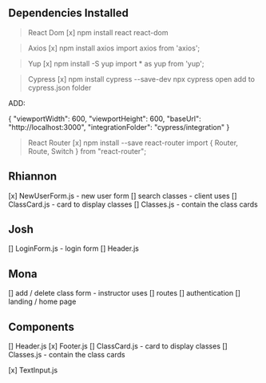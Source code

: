 

## Dependencies Installed

> React Dom
[x] npm install react react-dom

> Axios
[x] npm install axios
import axios from 'axios';

> Yup
[x] npm install -S yup
import * as yup from 'yup';

> Cypress
[x] npm install cypress --save-dev
npx cypress open
add to cypress.json folder

ADD:

{
  "viewportWidth": 600,
  "viewportHeight": 600,
  "baseUrl": "http://localhost:3000",
  "integrationFolder": "cypress/integration"
}

> React Router
[x] npm install --save react-router
import { Router, Route, Switch } from "react-router";

## Rhiannon
[x] NewUserForm.js - new user form 
[] search classes - client uses
[] ClassCard.js - card to display classes
[] Classes.js - contain the class cards

## Josh
[] LoginForm.js - login form
[] Header.js 

## Mona
[] add / delete class form - instructor uses
[] routes
[] authentication
[] landing / home page

## Components
[] Header.js 
[x] Footer.js 
[] ClassCard.js - card to display classes 
[] Classes.js - contain the class cards 

[x] TextInput.js








